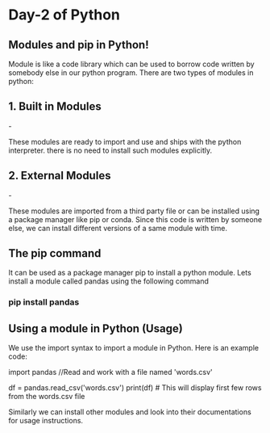 # Day-2 of Python

## Modules and pip in Python!

Module is like a code library which can be used to borrow code written by somebody else in our python program. There are two types of modules in python:

<h2>1. Built in Modules </h2>-
 <p>These modules are ready to import and use and ships with the python interpreter. there is no need to install such modules explicitly.
 </p>

<h2>2. External Modules</h2>-
 <p>These modules are imported from a third party file or can be installed using a package manager like pip or conda. Since this code is written by someone else, we can install different versions of a same module with time.</p>

## The pip command

It can be used as a package manager pip to install a python module. Lets install a module called pandas using the following command

 <h3>pip install pandas</h3>

## Using a module in Python (Usage)

We use the import syntax to import a module in Python. Here is an example code:

import pandas
//Read and work with a file named 'words.csv'

df = pandas.read_csv('words.csv')
print(df) # This will display first few rows from the words.csv file

Similarly we can install other modules and look into their documentations for usage instructions.
